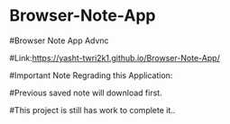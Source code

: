 # Browser-Note-App
#Browser Note App Advnc 


#Link:https://yasht-twri2k1.github.io/Browser-Note-App/

#Important Note Regrading this Application:

#Previous saved note will download first.

#This project is still has work to complete it..
